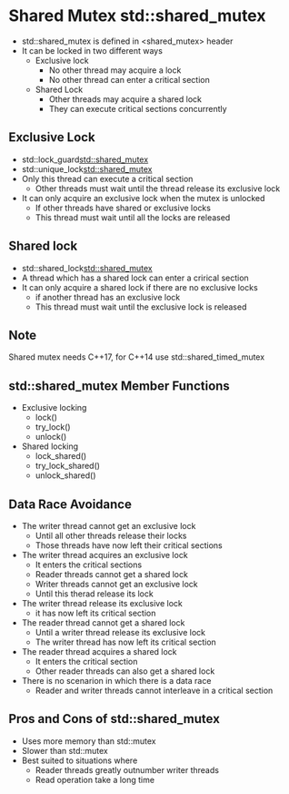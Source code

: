# Shared Mutex std::shared_mutex
* std::shared_mutex is defined in <shared_mutex> header
* It can be locked in two different ways
    * Exclusive lock
        - No other thread may acquire a lock
        - No other thread can enter a critical section
    * Shared Lock
        * Other threads may acquire a shared lock
        * They can execute critical sections concurrently
## Exclusive Lock
* std::lock_guard<std::shared_mutex>
* std::unique_lock<std::shared_mutex>
* Only this thread can execute a critical section
    * Other threads must wait until the thread release its exclusive lock
* It can only acquire an exclusive lock when the mutex is unlocked
    * If other threads have shared or exclusive locks
    * This thread must wait until all the locks are released
## Shared lock
* std::shared_lock<std::shared_mutex>
* A thread which has a shared lock can enter a crirical section
* It can only acquire a shared lock if there are no exclusive locks
    * if another thread has an exclusive lock
    * This thread must wait until the exclusive lock is released
## Note
Shared mutex needs C++17, for C++14 use std::shared_timed_mutex
## std::shared_mutex Member Functions
* Exclusive locking
    * lock()
    * try_lock()
    * unlock()
* Shared locking
    * lock_shared()
    * try_lock_shared()
    * unlock_shared()
## Data Race Avoidance
* The writer thread cannot get an exclusive lock
    * Until all other threads release their locks
    * Those threads have now left their critical sections
* The writer thread acquires an exclusive lock
    * It enters the critical sections
    * Reader threads cannot get a shared lock
    * Writer threads cannot get an exclusive lock
    * Until this therad release its lock
* The writer thread release its exclusive lock
    * it has now left its critical section
*  The reader thread cannot get a shared lock
    * Until a writer thread release its exclusive lock
    * The writer thread has now left its critical section
* The reader thread acquires a shared lock
    * It enters the critical section
    * Other reader threads can also get a shared lock
* There is no scenarion in which there is a data race
    * Reader and writer threads cannot interleave in a critical section
## Pros and Cons of std::shared_mutex
* Uses more memory than std::mutex
* Slower than std::mutex
* Best suited to situations where
    * Reader threads greatly outnumber writer threads
    * Read operation take a long time